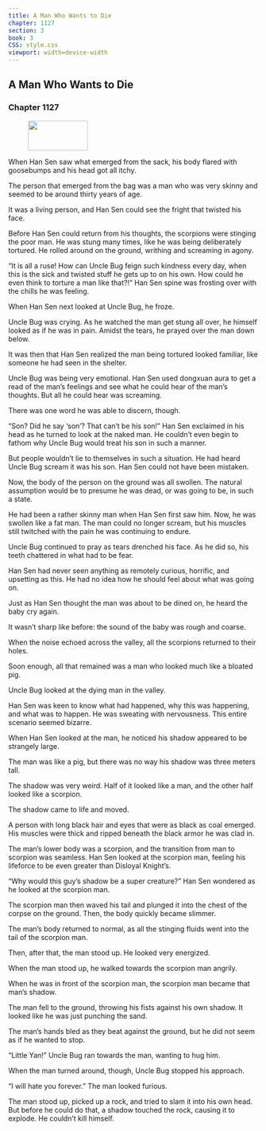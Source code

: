 ```yaml
---
title: A Man Who Wants to Die
chapter: 1127
section: 3
book: 3
CSS: style.css
viewport: width=device-width
---
```


## A Man Who Wants to Die

### Chapter 1127

<figure>
	<img src="../Images/gem.gif" alt="" id="gem" width="120" height="60" />
</figure>

When Han Sen saw what emerged from the sack, his body flared with goosebumps and his head got all itchy.

The person that emerged from the bag was a man who was very skinny and seemed to be around thirty years of age.

It was a living person, and Han Sen could see the fright that twisted his face.

Before Han Sen could return from his thoughts, the scorpions were stinging the poor man. He was stung many times, like he was being deliberately tortured. He rolled around on the ground, writhing and screaming in agony.

“It is all a ruse! How can Uncle Bug feign such kindness every day, when this is the sick and twisted stuff he gets up to on his own. How could he even think to torture a man like that?!” Han Sen spine was frosting over with the chills he was feeling.

When Han Sen next looked at Uncle Bug, he froze.

Uncle Bug was crying. As he watched the man get stung all over, he himself looked as if he was in pain. Amidst the tears, he prayed over the man down below.

It was then that Han Sen realized the man being tortured looked familiar, like someone he had seen in the shelter.

Uncle Bug was being very emotional. Han Sen used dongxuan aura to get a read of the man’s feelings and see what he could hear of the man’s thoughts. But all he could hear was screaming.

There was one word he was able to discern, though.

“Son? Did he say ‘son’? That can’t be his son!” Han Sen exclaimed in his head as he turned to look at the naked man. He couldn’t even begin to fathom why Uncle Bug would treat his son in such a manner.

But people wouldn’t lie to themselves in such a situation. He had heard Uncle Bug scream it was his son. Han Sen could not have been mistaken.

Now, the body of the person on the ground was all swollen. The natural assumption would be to presume he was dead, or was going to be, in such a state.

He had been a rather skinny man when Han Sen first saw him. Now, he was swollen like a fat man. The man could no longer scream, but his muscles still twitched with the pain he was continuing to endure.

Uncle Bug continued to pray as tears drenched his face. As he did so, his teeth chattered in what had to be fear.

Han Sen had never seen anything as remotely curious, horrific, and upsetting as this. He had no idea how he should feel about what was going on.

Just as Han Sen thought the man was about to be dined on, he heard the baby cry again.

It wasn’t sharp like before: the sound of the baby was rough and coarse.

When the noise echoed across the valley, all the scorpions returned to their holes.

Soon enough, all that remained was a man who looked much like a bloated pig.

Uncle Bug looked at the dying man in the valley.

Han Sen was keen to know what had happened, why this was happening, and what was to happen. He was sweating with nervousness. This entire scenario seemed bizarre.

When Han Sen looked at the man, he noticed his shadow appeared to be strangely large.

The man was like a pig, but there was no way his shadow was three meters tall.

The shadow was very weird. Half of it looked like a man, and the other half looked like a scorpion.

The shadow came to life and moved.

A person with long black hair and eyes that were as black as coal emerged. His muscles were thick and ripped beneath the black armor he was clad in.

The man’s lower body was a scorpion, and the transition from man to scorpion was seamless. Han Sen looked at the scorpion man, feeling his lifeforce to be even greater than Disloyal Knight’s.

“Why would this guy’s shadow be a super creature?” Han Sen wondered as he looked at the scorpion man.

The scorpion man then waved his tail and plunged it into the chest of the corpse on the ground. Then, the body quickly became slimmer.

The man’s body returned to normal, as all the stinging fluids went into the tail of the scorpion man.

Then, after that, the man stood up. He looked very energized.

When the man stood up, he walked towards the scorpion man angrily.

When he was in front of the scorpion man, the scorpion man became that man’s shadow.

The man fell to the ground, throwing his fists against his own shadow. It looked like he was just punching the sand.

The man’s hands bled as they beat against the ground, but he did not seem as if he wanted to stop.

“Little Yan!” Uncle Bug ran towards the man, wanting to hug him.

When the man turned around, though, Uncle Bug stopped his approach.

“I will hate you forever.” The man looked furious.

The man stood up, picked up a rock, and tried to slam it into his own head. But before he could do that, a shadow touched the rock, causing it to explode. He couldn’t kill himself.